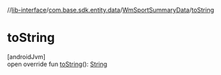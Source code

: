 //[lib-interface](../../../index.md)/[com.base.sdk.entity.data](../index.md)/[WmSportSummaryData](index.md)/[toString](to-string.md)

# toString

[androidJvm]\
open override fun [toString](to-string.md)(): [String](https://kotlinlang.org/api/latest/jvm/stdlib/kotlin/-string/index.html)
